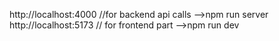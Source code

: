 http://localhost:4000          //for backend api calls      -->npm run server
http://localhost:5173          // for frontend part         -->npm run dev

